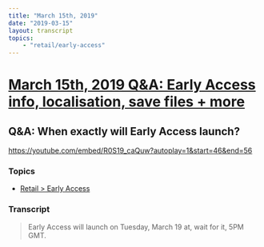 ```yaml
---
title: "March 15th, 2019"
date: "2019-03-15"
layout: transcript
topics: 
    - "retail/early-access"
---
```

# [March 15th, 2019 Q&A: Early Access info, localisation, save files + more](../2019-03-15.md)
## Q&A: When exactly will Early Access launch?
https://youtube.com/embed/R0S19_caQuw?autoplay=1&start=46&end=56
### Topics
* [Retail > Early Access](../topics/retail/early-access.md)

### Transcript

> Early Access will launch on Tuesday, March 19
> at, wait for it, 5PM GMT.
